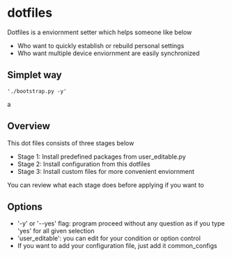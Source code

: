 dotfiles
=================
Dotfiles is a enviornment setter which helps someone like below
+ Who want to quickly establish or rebuild personal settings
+ Who want multiple device enviornment are easily synchronized

Simplet way
-----------------
<pre><code>'./bootstrap.py -y'</code></pre>a
Overview
-----------------
This dot files consists of three stages below

+ Stage 1: Install predefined packages from user_editable.py
+ Stage 2: Install configuration from this dotfiles
+ Stage 3: Install custom files for more convenient enviornment 

You can review what each stage does before applying if you want to

Options
-----------------
- '-y' or '--yes' flag: program proceed without any question as if you type 'yes' for all given selection
- 'user_editable': you can edit for your condition or option control
- If you want to add your configuration file, just add it common_configs
